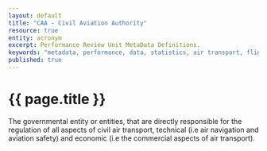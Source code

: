 ```yaml
---
layout: default
title: "CAA - Civil Aviation Authority"
resource: true
entity: acronym
excerpt: Performance Review Unit MetaData Definitions.
keywords: "metadata, performance, data, statistics, air transport, flights, europe, delay, safety"
published: true
---
```


# {{ page.title }}

The governmental entity or entities, that are directly responsible for the
regulation of all aspects of civil air transport, technical
(i.e air navigation and aviation safety) and economic (i.e the commercial
aspects of air transport).